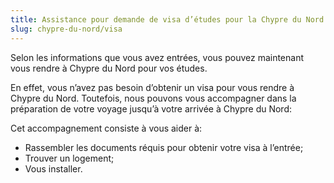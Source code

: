 ```yaml
---
title: Assistance pour demande de visa d’études pour la Chypre du Nord
slug: chypre-du-nord/visa
---
```

Selon les informations que vous avez entrées, vous pouvez maintenant vous rendre à Chypre du Nord pour vos études.

En effet, vous n’avez pas besoin d’obtenir un visa pour vous rendre à Chypre du Nord.
Toutefois, nous pouvons vous accompagner dans la préparation de votre voyage jusqu’à votre arrivée à Chypre du Nord:

Cet accompagnement consiste à vous aider à:
- Rassembler les documents réquis pour obtenir votre visa à l’entrée;
- Trouver un logement;
- Vous installer.

